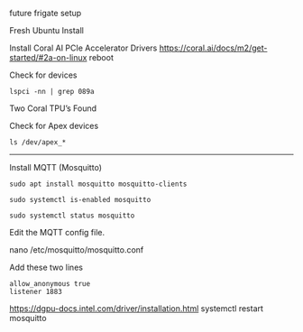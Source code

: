 future frigate setup

Fresh Ubuntu Install

Install Coral AI PCIe Accelerator Drivers
https://coral.ai/docs/m2/get-started/#2a-on-linux
reboot

Check for devices

```
lspci -nn | grep 089a
```

Two Coral TPU’s Found

Check for Apex devices

```
ls /dev/apex_*
```

---

Install MQTT (Mosquitto)

```
sudo apt install mosquitto mosquitto-clients

sudo systemctl is-enabled mosquitto

sudo systemctl status mosquitto
```


Edit the MQTT config file.

nano /etc/mosquitto/mosquitto.conf

Add these two lines

```
allow_anonymous true
listener 1883
```
https://dgpu-docs.intel.com/driver/installation.html
systemctl restart mosquitto

